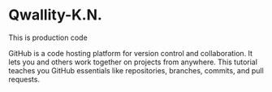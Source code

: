 # Qwallity-K.N.
This is production code

GitHub is a code hosting platform for version control and collaboration. It lets you and others work together on projects from anywhere. This tutorial teaches you GitHub essentials like repositories, branches, commits, and pull requests.
